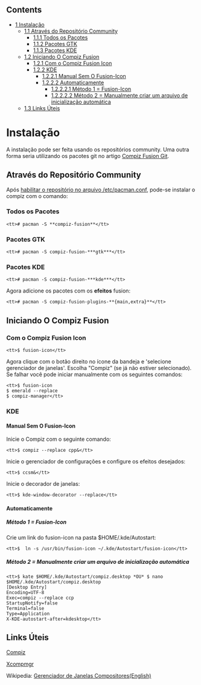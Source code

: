 ## Contents

*   [1 Instalação](#Instala.C3.A7.C3.A3o)
    *   [1.1 Através do Repositório Community](#Atrav.C3.A9s_do_Reposit.C3.B3rio_Community)
        *   [1.1.1 Todos os Pacotes](#Todos_os_Pacotes)
        *   [1.1.2 Pacotes GTK](#Pacotes_GTK)
        *   [1.1.3 Pacotes KDE](#Pacotes_KDE)
    *   [1.2 Iniciando O Compiz Fusion](#Iniciando_O_Compiz_Fusion)
        *   [1.2.1 Com o Compiz Fusion Icon](#Com_o_Compiz_Fusion_Icon)
        *   [1.2.2 KDE](#KDE)
            *   [1.2.2.1 Manual Sem O Fusion-Icon](#Manual_Sem_O_Fusion-Icon)
            *   [1.2.2.2 Automaticamente](#Automaticamente)
                *   [1.2.2.2.1 Método 1 = Fusion-Icon](#M.C3.A9todo_1_.3D_Fusion-Icon)
                *   [1.2.2.2.2 Método 2 = Manualmente criar um arquivo de inicialização automática](#M.C3.A9todo_2_.3D_Manualmente_criar_um_arquivo_de_inicializa.C3.A7.C3.A3o_autom.C3.A1tica)
    *   [1.3 Links Úteis](#Links_.C3.9Ateis)

# Instalação

A instalação pode ser feita usando os repositórios community. Uma outra forma seria utilizando os pacotes git no artigo [Compiz Fusion Git](/index.php?title=Compiz_Fusion_Git&action=edit&redlink=1 "Compiz Fusion Git (page does not exist)").

## Através do Repositório Community

Após [habilitar o repositório no arquivo /etc/pacman.conf](/index.php/Pacman#Repositories "Pacman"), pode-se instalar o compiz com o comando:

### Todos os Pacotes

```
<tt># pacman -S **compiz-fusion**</tt>

```

### Pacotes GTK

```
<tt># pacman -S compiz-fusion-***gtk***</tt>

```

### Pacotes KDE

```
<tt># pacman -S compiz-fusion-***kde***</tt>

```

Agora adicione os pacotes com os **efeitos** fusion:

```
<tt># pacman -S compiz-fusion-plugins-**{main,extra}**</tt>

```

## Iniciando O Compiz Fusion

### Com o Compiz Fusion Icon

```
<tt>$ fusion-icon</tt>

```

Agora clique com o botão direito no ícone da bandeja e 'selecione gerenciador de janelas'. Escolha "Compiz" (se já não estiver selecionado). Se falhar você pode iniciar manualmente com os seguintes comandos:

```
<tt>$ fusion-icon
$ emerald --replace
$ compiz-manager</tt>

```

### KDE

#### Manual Sem O Fusion-Icon

Inicie o Compiz com o seguinte comando:

```
<tt>$ compiz --replace cpp&</tt>

```

Inicie o gerenciador de configurações e configure os efeitos desejados:

```
<tt>$ ccsm&</tt>

```

Inicie o decorador de janelas:

```
<tt>$ kde-window-decorator --replace</tt>

```

#### Automaticamente

##### Método 1 = Fusion-Icon

Crie um link do fusion-icon na pasta $HOME/.kde/Autostart:

```
<tt>$  ln -s /usr/bin/fusion-icon ~/.kde/Autostart/fusion-icon</tt>

```

##### Método 2 = Manualmente criar um arquivo de inicialização automática

```
<tt>$ kate $HOME/.kde/Autostart/compiz.desktop *OU* $ nano $HOME/.kde/Autostart/compiz.desktop
[Desktop Entry]
Encoding=UTF-8
Exec=compiz --replace ccp
StartupNotify=false
Terminal=false
Type=Application
X-KDE-autostart-after=kdesktop</tt>

```

## Links Úteis

[Compiz](/index.php/Compiz "Compiz")

[Xcompmgr](/index.php/Xcompmgr "Xcompmgr")

Wikipedia: [Gerenciador de Janelas Compositores(English)](https://en.wikipedia.org/wiki/Compositing_window_manager "wikipedia:Compositing window manager")
